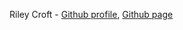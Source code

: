 Riley Croft - [Github profile](https://github.com/Riley142), [Github page](https://riley142.github.io/Portfolio/)